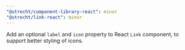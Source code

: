 ```yaml
---
"@utrecht/component-library-react": minor
"@utrecht/link-react": minor
---
```


Add an optional `label` and `icon` property to React `Link` component, to support better styling of icons.
